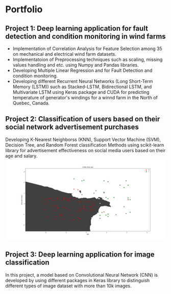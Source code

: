 # Portfolio

## Project 1: Deep learning application for fault detection and condition monitoring in wind farms
* Implementation of Correlation Analysis for Feature Selection among 35 on mechanical and electrical wind farm datasets. 
* Implementatoion of Preprocessing techniques such as scaling, missing values handling and etc. using Numpy and Pandas libraries.
* Developing Multiple Linear Regression and  for Fault Detection and condition monitoring.
* Developing different Recurrent Neural Networks (Long Short-Term Memory (LSTM)) such as Stacked-LSTM, Bidirectional LSTM, and Multivariate LSTM using Keras package and CUDA for predicting temperature of generator's windings for a winnd farm in the North of Quebec, Canada.

## Project 2: Classification of users based on their social network advertisement purchases
Developing K-Nearest Neighborss (KNN), Support Vector Machine (SVM), Decision Tree, and Random Forest classification Methods using scikit-learn library for advertisement effectiveness on social media users based on their age and salary.
![](https://github.com/M-Saeidi/Portfolio/blob/master/Images/KNN.png)

## Project 3: Deep learning application for image classification
In this project, a model based on Convolutional Neural Network (CNN) is developed by using different packages in Keras library to distinguish different types of image dataset with more than 10k images.
